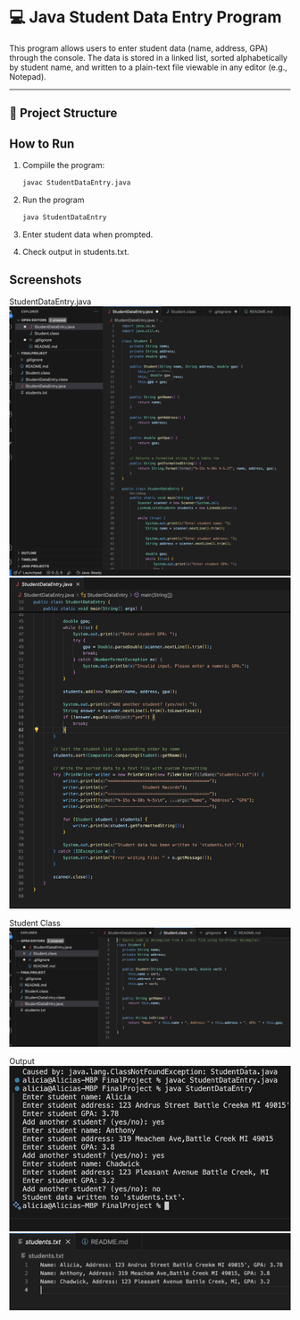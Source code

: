 # 💻 Java Student Data Entry Program

This program allows users to enter student data (name, address, GPA) through the console. The data is stored in a linked list, sorted alphabetically by student name, and written to a plain-text file viewable in any editor (e.g., Notepad).

---

## 📁 Project Structure

## How to Run

1. Compiile the program:
    ```bash
    javac StudentDataEntry.java

2. Run the program
    ```bash
    java StudentDataEntry

3. Enter student data when prompted.

4. Check output in students.txt.

## Screenshots

StudentDataEntry.java
![StudentDataEntry.java](Screenshots/StudentDataEntrySC.png)
![StudentDataEntry.java](Screenshots/StudentDataEntrySC1.png)

Student Class
![Student Class](Screenshots/StudentClass.png)

Output
![Console Output](Screenshots/StudentOutput.png)
![students.txt File](Screenshots/Studenttxt.png)